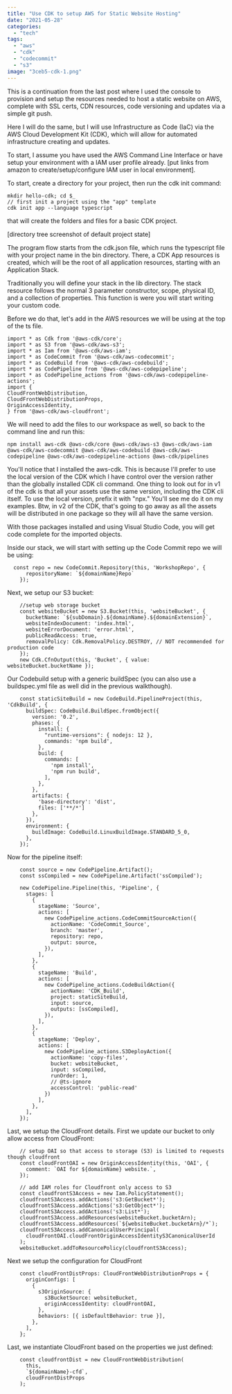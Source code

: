 ```yaml
---
title: "Use CDK to setup AWS for Static Website Hosting"
date: "2021-05-28"
categories: 
  - "tech"
tags: 
  - "aws"
  - "cdk"
  - "codecommit"
  - "s3"
image: "3ceb5-cdk-1.png"
---
```


This is a continuation from the last post where I used the console to provision and setup the resources needed to host a static website on AWS, complete with SSL certs, CDN resources, code versioning and updates via a simple git push.

Here I will do the same, but I will use Infrastructure as Code (IaC) via the AWS Cloud Development Kit (CDK), which will allow for automated infrastructure creating and updates.

To start, I assume you have used the AWS Command Line Interface or have setup your environment with a IAM user profile already. \[put links from amazon to create/setup/configure IAM user in local environment\].

To start, create a directory for your project, then run the cdk init command:

```
mkdir hello-cdk; cd $_
// first init a project using the "app" template
cdk init app --language typescript
```

that will create the folders and files for a basic CDK project.

\[directory tree screenshot of default project state\]

The program flow starts from the cdk.json file, which runs the typescript file with your project name in the bin directory. There, a CDK App resources is created, which will be the root of all application resources, starting with an Application Stack.

Traditionally you will define your stack in the lib directory. The stack resource follows the normal 3 parameter constructor, scope, physical ID, and a collection of properties. This function is were you will start writing your custom code.

Before we do that, let's add in the AWS resources we will be using at the top of the ts file.

```
import * as Cdk from '@aws-cdk/core';
import * as S3 from '@aws-cdk/aws-s3';
import * as Iam from '@aws-cdk/aws-iam';
import * as CodeCommit from '@aws-cdk/aws-codecommit';
import * as CodeBuild from '@aws-cdk/aws-codebuild';
import * as CodePipeline from '@aws-cdk/aws-codepipeline';
import * as CodePipeline_actions from '@aws-cdk/aws-codepipeline-actions';
import {
CloudFrontWebDistribution,
CloudFrontWebDistributionProps,
OriginAccessIdentity,
} from '@aws-cdk/aws-cloudfront';
```

We will need to add the files to our workspace as well, so back to the command line and run this:

```
npm install aws-cdk @aws-cdk/core @aws-cdk/aws-s3 @aws-cdk/aws-iam @aws-cdk/aws-codecommit @aws-cdk/aws-codebuild @aws-cdk/aws-codepipeline @aws-cdk/aws-codepipeline-actions @aws-cdk/pipelines
```

You'll notice that I installed the aws-cdk. This is because I'll prefer to use the local version of the CDK which I have control over the version rather than the globally installed CDK cli command. One thing to look out for in v1 of the cdk is that all your assets use the same version, including the CDK cli itself. To use the local version, prefix it with "npx." You'll see me do it on my examples. Btw, in v2 of the CDK, that's going to go away as all the assets will be distributed in one package so they will all have the same version.

With those packages installed and using Visual Studio Code, you will get code complete for the imported objects.

Inside our stack, we will start with setting up the Code Commit repo we will be using:

```
  const repo = new CodeCommit.Repository(this, 'WorkshopRepo', {
      repositoryName: `${domainName}Repo`
    });
```

Next, we setup our S3 bucket:

```
    //setup web storage bucket
    const websiteBucket = new S3.Bucket(this, 'websiteBucket', {
      bucketName: `${subDomain}.${domainName}.${domainExtension}`,
      websiteIndexDocument: 'index.html',
      websiteErrorDocument: 'error.html',
      publicReadAccess: true,
      removalPolicy: Cdk.RemovalPolicy.DESTROY, // NOT recommended for production code
    });
    new Cdk.CfnOutput(this, 'Bucket', { value: websiteBucket.bucketName });
```

Our Codebuild setup with a generic buildSpec (you can also use a buildspec.yml file as well did in the previous walkthough).

```
    const staticSiteBuild = new CodeBuild.PipelineProject(this, 'CdkBuild', {
      buildSpec: CodeBuild.BuildSpec.fromObject({
        version: '0.2',
        phases: {
          install: {
            "runtime-versions": { nodejs: 12 },
            commands: 'npm build',
          },
          build: {
            commands: [
              'npm install',
              'npm run build',
            ],
          },
        },
        artifacts: {
          'base-directory': 'dist',
          files: ['**/*']
        },
      }),
      environment: {
        buildImage: CodeBuild.LinuxBuildImage.STANDARD_5_0,
      },
    });
```

Now for the pipeline itself:

```
    const source = new CodePipeline.Artifact();
    const ssCompiled = new CodePipeline.Artifact('ssCompiled');

    new CodePipeline.Pipeline(this, 'Pipeline', {
      stages: [
        {
          stageName: 'Source',
          actions: [
            new CodePipeline_actions.CodeCommitSourceAction({
              actionName: 'CodeCommit_Source',
              branch: 'master',
              repository: repo,
              output: source,
            }),
          ],
        },
        {
          stageName: 'Build',
          actions: [
            new CodePipeline_actions.CodeBuildAction({
              actionName: 'CDK_Build',
              project: staticSiteBuild,
              input: source,
              outputs: [ssCompiled],
            }),
          ],
        },
        {
          stageName: 'Deploy',
          actions: [
            new CodePipeline_actions.S3DeployAction({
              actionName: 'copy-files',
              bucket: websiteBucket,
              input: ssCompiled,
              runOrder: 1,
              // @ts-ignore
              accessControl: 'public-read'
            })
          ],
        },
      ],
    });
```

Last, we setup the CloudFront details. First we update our bucket to only allow access from CloudFront:

```
    // setup OAI so that access to storage (S3) is limited to requests though cloudfront
    const cloudFrontOAI = new OriginAccessIdentity(this, 'OAI', {
      comment: `OAI for ${domainName} website.`,
    });

    // add IAM roles for Cloudfront only access to S3
    const cloudfrontS3Access = new Iam.PolicyStatement();
    cloudfrontS3Access.addActions('s3:GetBucket*');
    cloudfrontS3Access.addActions('s3:GetObject*');
    cloudfrontS3Access.addActions('s3:List*');
    cloudfrontS3Access.addResources(websiteBucket.bucketArn);
    cloudfrontS3Access.addResources(`${websiteBucket.bucketArn}/*`);
    cloudfrontS3Access.addCanonicalUserPrincipal(
      cloudFrontOAI.cloudFrontOriginAccessIdentityS3CanonicalUserId
    );
    websiteBucket.addToResourcePolicy(cloudfrontS3Access);
```

Next we setup the configuration for CloudFront

```
    const cloudFrontDistProps: CloudFrontWebDistributionProps = {
      originConfigs: [
        {
          s3OriginSource: {
            s3BucketSource: websiteBucket,
            originAccessIdentity: cloudFrontOAI,
          },
          behaviors: [{ isDefaultBehavior: true }],
        },
      ],
    };
```

Last, we instantiate CloudFront based on the properties we just defined:

```
    const cloudfrontDist = new CloudFrontWebDistribution(
      this,
      `${domainName}-cfd`,
      cloudFrontDistProps
    );
```

